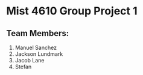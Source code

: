 # Mist 4610 Group Project 1

## Team Members:
1. Manuel Sanchez
2. Jackson Lundmark
3. Jacob Lane
4. Stefan

